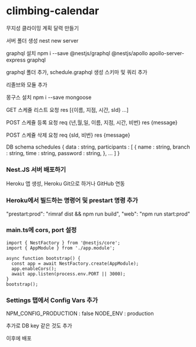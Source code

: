 # climbing-calendar

무지성 클라이밍 계획 달력 만들기

서버 폴더 생성
nest new server

graphql 설치
npm i --save @nestjs/graphql @nestjs/apollo apollo-server-express graphql

graphql 폴더 추가, schedule.graphql 생성
스키마 및 쿼리 추가

리졸브와 모듈 추가

몽구스 설치
npm i --save mongoose

GET 스케쥴 리스트 요청
res [{이름, 지점, 시간, sId} ...]

POST 스케쥴 등록 요청
req {년,월,일, 이름, 지점, 시간, 비번}
res {message}

POST 스케쥴 삭제 요청
req {sId, 비번}
res {message}

DB schema
schedules {
data : string,
participants : [
{
name : string,
branch : string,
time : string,
password : string,
}, ...
]
}

### Nest.JS 서버 배포하기

Heroku
앱 생성, Heroku Git으로 하거나 GitHub 연동

### Heroku에서 빌드하는 명령어 및 prestart 명령 추가

"prestart:prod": "rimraf dist && npm run build",
"web": "npm run start:prod"

### main.ts에 cors, port 설정

```
import { NestFactory } from '@nestjs/core';
import { AppModule } from './app.module';

async function bootstrap() {
  const app = await NestFactory.create(AppModule);
  app.enableCors();
  await app.listen(process.env.PORT || 3000);
}
bootstrap();
```

### Settings 탭에서 Config Vars 추가

NPM_CONFIG_PRODUCTION : false
NODE_ENV : production

추가로 DB key 같은 것도 추가

이후에 배포
